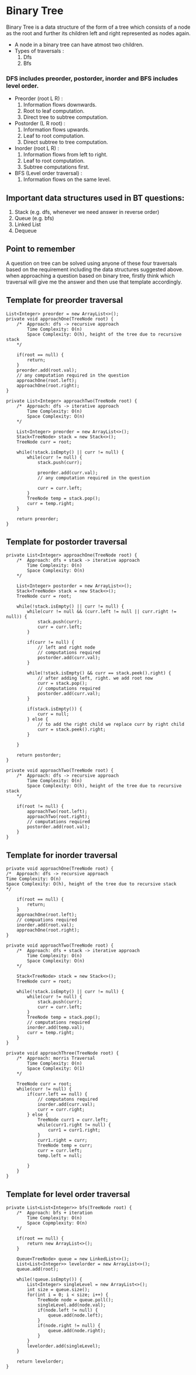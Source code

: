 # Binary Tree

Binary Tree is a data structure of the form of a tree which consists of a node as the root and further its children 
left and right represented as nodes again.

- A node in a binary tree can have atmost two children.
- Types of traversals :
  1) Dfs
  2) Bfs
        

### DFS includes preorder, postorder, inorder and BFS includes level order.
- Preorder (root L R) : 
  1) Information flows downwards.
  2) Root to leaf computation.
  3) Direct tree to subtree computation.
- Postorder (L R root) :
  1) Information flows upwards.
  2) Leaf to root computation.
  3) Direct subtree to tree computation.
- Inorder (root L R) :
  1) Information flows from left to right.
  2) Leaf to root computation.
  3) Subtree computations first. 
- BFS (Level order traversal) :
  1) Information flows on the same level.


## Important data structures used in BT questions: 
1. Stack (e.g. dfs, whenever we need answer in reverse order)
2. Queue (e.g. bfs)
3. Linked List
4. Dequeue 

## Point to remember
A question on tree can be solved using anyone of these four traversals based on the requirement including the 
data structures suggested above. when approaching a question based on binary tree, firstly think which traversal will 
give me the answer and then use that template accordingly.

## Template for preorder traversal
    List<Integer> preorder = new ArrayList<>();
    private void approachOne(TreeNode root) {
        /*  Approach: dfs -> recursive approach
            Time Complexity: O(n)
            Space Complexity: O(h), height of the tree due to recursive stack
        */

        if(root == null) {
            return;
        }
        preorder.add(root.val);
        // any computation required in the question
        approachOne(root.left);
        approachOne(root.right);
    }

    private List<Integer> approachTwo(TreeNode root) {
        /*  Approach: dfs -> iterative approach
            Time Complexity: O(n)
            Space Complexity: O(n)
        */

        List<Integer> preorder = new ArrayList<>();
        Stack<TreeNode> stack = new Stack<>();
        TreeNode curr = root;

        while(!stack.isEmpty() || curr != null) {
            while(curr != null) {
                stack.push(curr);

                preorder.add(curr.val);
                // any computation required in the question
                
                curr = curr.left;
            }
            TreeNode temp = stack.pop();
            curr = temp.right;
        }

        return preorder;
    }


## Template for postorder traversal
    private List<Integer> approachOne(TreeNode root) {
        /*  Approach: dfs + stack -> iterative approach
            Time Complexity: O(n)
            Space Complexity: O(n)
        */

        List<Integer> postorder = new ArrayList<>();
        Stack<TreeNode> stack = new Stack<>();
        TreeNode curr = root;

        while(!stack.isEmpty() || curr != null) {
            while(curr != null && (curr.left != null || curr.right != null)) {
                stack.push(curr);
                curr = curr.left;
            }

            if(curr != null) {
                // left and right node
                // computations required
                postorder.add(curr.val);
            }

            while(!stack.isEmpty() && curr == stack.peek().right) {
                // after adding left, right. we add root now
                curr = stack.pop();
                // computations required
                postorder.add(curr.val);
            }

            if(stack.isEmpty()) {
                curr = null;
            } else {
                // to add the right child we replace curr by right child
                curr = stack.peek().right;
            }

        }

        return postorder;
    }

    private void approachTwo(TreeNode root) {
        /*  Approach: dfs -> recursive approach
            Time Complexity: O(n)
            Space Complexity: O(h), height of the tree due to recursive stack
        */

        if(root != null) {
            approachTwo(root.left);
            approachTwo(root.right);
            // computations required
            postorder.add(root.val);
        }
    }


## Template for inorder traversal
    private void approachOne(TreeNode root) {
    /*  Approach: dfs -> recursive approach
    Time Complexity: O(n)
    Space Complexity: O(h), height of the tree due to recursive stack
    */

        if(root == null) {
            return;
        }
        approachOne(root.left);
        // compuations required
        inorder.add(root.val);
        approachOne(root.right);
    }

    private void approachTwo(TreeNode root) {
        /*  Approach: dfs + stack -> iterative approach
            Time Complexity: O(n)
            Space Complexity: O(n)
        */

        Stack<TreeNode> stack = new Stack<>();
        TreeNode curr = root;

        while(!stack.isEmpty() || curr != null) {
            while(curr != null) {
                stack.push(curr);
                curr = curr.left;
            }
            TreeNode temp = stack.pop();
            // computations required
            inorder.add(temp.val);
            curr = temp.right;
        }
    }

    private void approachThree(TreeNode root) {
        /*  Approach: morris Traversal
            Time Complexity: O(n)
            Space Complexity: O(1)
        */

        TreeNode curr = root;
        while(curr != null) {
            if(curr.left == null) {
                // computatons required
                inorder.add(curr.val);
                curr = curr.right;
            } else {
                TreeNode curr1 = curr.left;
                while(curr1.right != null) {
                    curr1 = curr1.right;
                }
                curr1.right = curr;
                TreeNode temp = curr;
                curr = curr.left;
                temp.left = null;

            }
        }
    }


## Template for level order traversal
    private List<List<Integer>> bfs(TreeNode root) {
        /*  Approach: bfs + iteration
            Time Complexity: O(n)
            Space Copmplexity: O(n)
        */

        if(root == null) {
            return new ArrayList<>();
        }

        Queue<TreeNode> queue = new LinkedList<>();
        List<List<Integer>> levelorder = new ArrayList<>();
        queue.add(root);

        while(!queue.isEmpty()) {
            List<Integer> singleLevel = new ArrayList<>();
            int size = queue.size();
            for(int i = 0; i < size; i++) {
                TreeNode node = queue.poll();
                singleLevel.add(node.val);
                if(node.left != null) {
                    queue.add(node.left);
                }
                if(node.right != null) {
                    queue.add(node.right);
                }
            }
            levelorder.add(singleLevel);
        }

        return levelorder;
    }